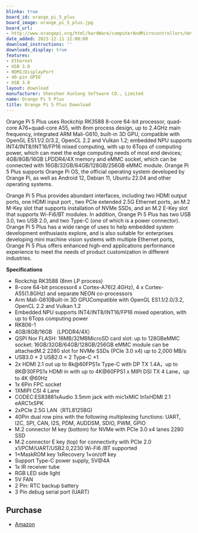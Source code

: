 ```yaml
---
blinka: true
board_id: orange_pi_5_plus
board_image: orange_pi_5_plus.jpg
board_url:
- http://www.orangepi.org/html/hardWare/computerAndMicrocontrollers/details/Orange-Pi-5-plus.html
date_added: 2023-12-11 12:00:00
download_instructions: ''
downloads_display: true
features:
- Ethernet
- USB 3.0
- HDMI/DisplayPort
- 40-pin GPIO
- USB 3.0
layout: download
manufacturer: Shenzhen Xunlong Software CO., Limited
name: Orange Pi 5 Plus
title: Orange Pi 5 Plus Download
---
```


Orange Pi 5 Plus uses Rockchip RK3588 8-core 64-bit processor, quad-core A76+quad-core A55, with 8nm process design, up to 2.4GHz main frequency, integrated ARM Mali-G610, built-in 3D GPU, compatible with OpenGL ES1.1/2.0/3.2, OpenCL 2.2 and Vulkan 1.2; embedded NPU supports INT4/INT8/INT16/FP16 mixed computing, with up to 6Tops of computing power, which can meet the edge computing needs of most end devices; 4GB/8GB/16GB LPDDR4/4X memory and eMMC socket, which can be connected with 16GB/32GB/64GB/128GB/256GB eMMC module. Orange Pi 5 Plus supports Orange Pi OS, the official operating system developed by Orange Pi, as well as Android 12, Debian 11, Ubuntu 22.04 and other operating systems.

Orange Pi 5 Plus provides abundant interfaces, including two HDMl output ports, one HDMl input port , two PCIe extended 2.5G Ethernet ports, an M.2 M-Key slot that supports installation of NVMe SSDs, and an M.2 E-Key slot that supports Wi-Fi6/BT modules. In addition, Orange Pi 5 Plus has two USB 3.0, two USB 2.0, and two Type-C (one of which is a power connector).
Orange Pi 5 Plus has a wide range of uses to help embedded system development enthusiasts explore, and is also suitable for enterprises developing mini machine vision systems with multiple Ethernet ports, Orange Pi 5 Plus offers enhanced high-end applications performance experience to meet the needs of product customization in different industries.

**Specifications**
- Rockchip RK3588 (8nm LP process)
- 8-core 64-bit processor4 x Cortex-A76(2.4GHz), 4 x Cortex-A55(1.8GHz) and separate NEON co-processors
- Arm Mali-G610Built-in 3D GPUCompatible with OpenGL ES1.1/2.0/3.2, OpenCL 2.2 and Vulkan 1.2
- Embedded NPU supports INT4/INT8/INT16/FP16 mixed operation, with up to 6Tops computing power
- RK806-1
- 4GB/8GB/16GB （LPDDR4/4X）
- QSPI Nor FLASH: 16MB/32MBMicroSD card slot: up to 128GBeMMC socket: 16GB/32GB/64GB/128GB/256GB eMMC module can be attachedM.2 2280 slot for NVMe SSDs (PCIe 3.0 x4) up to 2,000 MB/s
- USB3.0 × 2 USB2.0 × 2 Type-C ×1
- 2x HDMI 2.1 out up to 8k@60FPS1x Type-C with DP TX 1.4A，up to 8K@30FPS1x HDMI in with up to 4K@60FPS1 x MIPI DSI TX 4 Lane，up to 4K @60Hz
- 1x 6Pin FPC socket
- 1XMIPI CSI 4 Lane
- CODEC:ES83881xAudio 3.5mm jack with mic1xMIC In1xHDMI 2.1 eARC1xSPK
- 2xPCIe 2.5G LAN（RTL8125BG)
- 40Pin dual row pins with the following multiplexing functions: UART, I2C, SPI, CAN, I2S, PDM, AUDDSM, SDIO, PWM, GPIO
- M.2 connector M key (bottom) for NVMe with PCIe 3.0 x4 lanes 2280 SSD
- M.2 connector E key (top) for connectivity with PCIe 2.0 x1/PCM/UART/USB2.0,2230 Wi-Fi6 /BT supported
- 1×MaskROM key 1xRecovery 1×on/off key
- Support Type-C power supply, 5V@4A
- 1x IR receiver tube
- RGB LED side light
- 5V FAN
- 2 Pin: RTC backup battery
- 3 Pin debug serial port (UART)

## Purchase
* [Amazon](https://amzn.to/46TH8bh)
